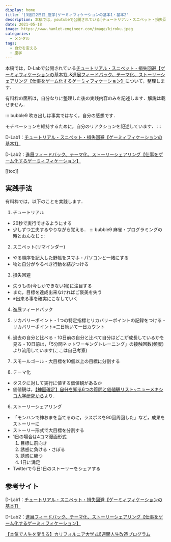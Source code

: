 ```yaml
---
display: home
title: '[3週目2日目_座学]ゲーミィフィケーションの基本1・基本2'
description: 本稿では，youtubeで公開されている[チュートリアル・スニペット・損失回避【ゲーミィフィケーションの基本1】](https://daigovideolab.jp/play/wM94dzd1W9wFqg43Rnsr)について，整理します．
date: 2021-05-18
image: https://www.hamlet-engineer.com/image/kiroku.jpeg
categories: 
  - メンタル
tags:
  - 自分を変える
  - 座学
---
```


本稿では，D-Labで公開されている[チュートリアル・スニペット・損失回避【ゲーミィフィケーションの基本1】](https://daigovideolab.jp/play/wM94dzd1W9wFqg43Rnsr)&[進展フィードバック、テーマ化、ストーリーシェアリング【仕事をゲーム化するゲーミィフィケーション】](https://daigovideolab.jp/play/HUzmomReYlfrOgatqo87)について，整理します．

<!-- more -->

有料枠の箇所は，自分なりに整理した後の実践内容のみを記述します．解説は載せません．

::: bubble9
吹き出しは事実ではなく，自分の感想です．

モチベーションを維持するために，自分のリアクションを記述しています．
:::

<!-- <span style="background-color: #ffff99;"></span> -->
<!-- <span style="color: #ff0000;"></span> -->

D-Lab1：[チュートリアル・スニペット・損失回避【ゲーミィフィケーションの基本1】](https://daigovideolab.jp/play/wM94dzd1W9wFqg43Rnsr)

D-Lab2：[進展フィードバック、テーマ化、ストーリーシェアリング【仕事をゲーム化するゲーミィフィケーション】](https://daigovideolab.jp/play/HUzmomReYlfrOgatqo87)



[[toc]]



## 実践手法
有料枠では，以下のことを実践します．
1. チュートリアル
  - 20秒で実行できるようにする
  - 少しずつ工夫するやりながら覚える．
::: bubble9
麻雀・プログラミングの時とおんなじ
:::

2. スニペット(リマインダー)
  - やる順序を記入した野帳をスマホ・パソコンと一緒にする
  - 物と自分がやるべき行動を結びつける

3. 損失回避
  - 失うもの(今しかできない物)に注目する
  - また，目標を達成出来なければご褒美を失う
  - ※出来る事を確実にこなしていく

4. 進展フィードバック
  1. リカバリーポイント
    - 1つの特定指標とリカバリーポイントの記録をつける
    - リカバリーポイント=二日続いて一日カウント
  2. 過去の自分と比べる
    - 10日前の自分と比べて自分はどこが成長しているかを見る
    - 10日前は，「5分間ネットワーキングトレーニング」の接触回数(頻度)より流用しています(ここは自己考察)
  3. スモールゴール
    - 大目標を10個以上の目標に分割する

5. テーマ化
  - タスクに対して実行に値する価値観があるか
  - 価値観は，[【神回確定】自分を知る6つの質問と価値観リスト~ニューメキシコ大学研究から](https://daigovideolab.jp/play/1570307703)より．

6. ストーリーシェアリング
  - 「モンハンで神おまを当てるのに，ラスボスを90回周回した」など，成果をストーリーに
  - ストーリー形式で大目標を分割する
  - 1日の場合は4コマ漫画形式
    1. 目標に前向き
    2. 誘惑に負ける・さぼる
    3. 誘惑に勝つ
    4. 1日に満足
  - Twitterで今日1日のストーリーをシェアする


## 参考サイト
D-Lab1：[チュートリアル・スニペット・損失回避【ゲーミィフィケーションの基本1】](https://daigovideolab.jp/play/wM94dzd1W9wFqg43Rnsr)

D-Lab2：[進展フィードバック、テーマ化、ストーリーシェアリング【仕事をゲーム化するゲーミィフィケーション】](https://daigovideolab.jp/play/HUzmomReYlfrOgatqo87)

[【本気で人生を変える】カリフォルニア大学式6週間人生改造プログラム](https://daigoblog.jp/pushing-thelimits/)


<ClientOnly>
  <CallInArticleAdsense />
</ClientOnly>